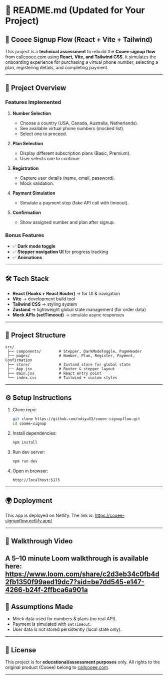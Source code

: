 
# 📘 README.md (Updated for Your Project)

## 🚀 Cooee Signup Flow (React + Vite + Tailwind)

This project is a **technical assessment** to rebuild the **Cooee signup flow** from [callcooee.com](https://callcooee.com) using **React, Vite, and Tailwind CSS**.
It simulates the onboarding experience for purchasing a virtual phone number, selecting a plan, registering details, and completing payment.

---

## 📂 Project Overview

### Features Implemented

1. **Number Selection**

   * Choose a country (USA, Canada, Australia, Netherlands).
   * See available virtual phone numbers (mocked list).
   * Select one to proceed.

2. **Plan Selection**

   * Display different subscription plans (Basic, Premium).
   * User selects one to continue.

3. **Registration**

   * Capture user details (name, email, password).
   * Mock validation.

4. **Payment Simulation**

   * Simulate a payment step (fake API call with timeout).

5. **Confirmation**

   * Show assigned number and plan after signup.

### Bonus Features

* ✅ **Dark mode toggle**
* ✅ **Stepper navigation UI** for progress tracking
* ✅ **Animations** 

---

## 🛠️ Tech Stack

* **React (Hooks + React Router)** → for UI & navigation
* **Vite** → development build tool
* **Tailwind CSS** → styling system
* **Zustand** → lightweight global state management (for order data)
* **Mock APIs (setTimeout)** → simulate async responses

---

## 📁 Project Structure

```
src/
 ├── components/        # Stepper, DarkModeToggle, PageHeader
 ├── pages/             # Number, Plan, Register, Payment, Confirmation
 ├── store/             # Zustand store for global state
 ├── App.jsx            # Router & stepper layout
 ├── main.jsx           # React entry point
 └── index.css          # Tailwind + custom styles
```

---

## ⚙️ Setup Instructions

1. Clone repo:

   ```bash
   git clone https://github.com/ndiya13/cooee-signupflow.git
   cd cooee-signup
   ```

2. Install dependencies:

   ```bash
   npm install
   ```

3. Run dev server:

   ```bash
   npm run dev
   ```

4. Open in browser:

   ```
   http://localhost:5173
   ```

---

## 🌍 Deployment

This app is deployed on Netlify.
The link is: https://cooee-signupflow.netlify.app/

---

## 🎥 Walkthrough Video

A 5–10 minute Loom walkthrough is available here: 
https://www.loom.com/share/c2d3eb34c0fb4d2fb1350f99aed19dc7?sid=be7dd545-e147-4266-b24f-2ffbca6a901a
---

## 📌 Assumptions Made

* Mock data used for numbers & plans (no real API).
* Payment is simulated with `setTimeout`.
* User data is not stored persistently (local state only).

---

## 📄 License

This project is for **educational/assessment purposes** only. All rights to the original product (Cooee) belong to [callcooee.com](https://callcooee.com).

---



